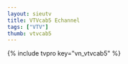 ```yaml
---
layout: sieutv
title: VTVcab5 Echannel
tags: ["VTV"]
thumb: vtvcab5
---
```

{% include tvpro key="vn_vtvcab5" %}
